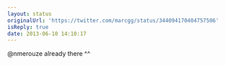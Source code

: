 ```yaml
---
layout: status
originalUrl: 'https://twitter.com/marcgg/status/344094170404757506'
isReply: true
date: 2013-06-10 14:10:17
---
```


@nmerouze already there ^^
